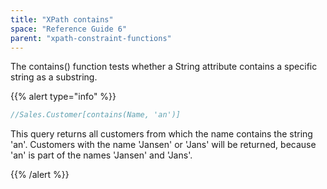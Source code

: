 ```yaml
---
title: "XPath contains"
space: "Reference Guide 6"
parent: "xpath-constraint-functions"
---
```



The contains() function tests whether a String attribute contains a specific string as a substring.

{{% alert type="info" %}}

```java
//Sales.Customer[contains(Name, 'an')]
```

This query returns all customers from which the name contains the string 'an'. Customers with the name 'Jansen' or 'Jans' will be returned, because 'an' is part of the names 'Jansen' and 'Jans'.

{{% /alert %}}
